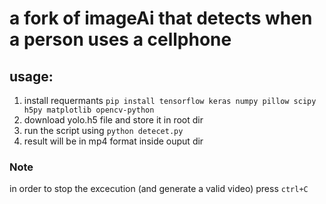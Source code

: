 # a fork of imageAi that detects when a person uses a cellphone
## usage:
1. install requermants
```pip install tensorflow keras numpy pillow scipy h5py matplotlib opencv-python```
2. download yolo.h5 file and store it in root dir
3. run the script using
```python detecet.py```
4. result will be in mp4 format inside ouput dir
### Note 
in order to stop the excecution (and generate a valid video) press ```ctrl+C```
